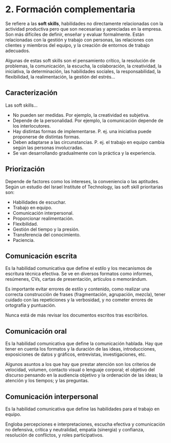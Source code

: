# 2. Formación complementaria
Se refiere a las **soft skills**, habilidades no directamente relacionadas con la actividad productiva pero que son necesarias y apreciadas en la empresa. Son más difíciles de definir, enseñar y evaluar formalmente. Están relacionadas con la gestión y trabajo con personas, las relaciones con clientes y miembros del equipo, y la creación de entornos de trabajo adecuados.

Algunas de estas soft skills son el pensamiento crítico, la resolución de problemas, la comunicación, la escucha, la colaboración, la creatividad, la iniciativa, la determinación, las habilidades sociales, la responsabilidad, la flexibilidad, la realimentación, la gestión del estrés...

## Caracterización
Las soft skills...

- No pueden ser medidas. Por ejemplo, la creatividad es subjetiva.
- Depende de la personalidad. Por ejemplo, la comunicación depende de los interlocutores.
- Hay distintas formas de implementarse. P. ej. una iniciativa puede proponerse de distintas formas.
- Deben adaptarse a las circunstancias. P. ej. el trabajo en equipo cambia según las personas involucradas.
- Se van desarrollando gradualmente con la práctica y la experiencia.

## Priorización
Depende de factores como los intereses, la conveniencia o las aptitudes. Según un estudio del Israel Institute of Technology, las soft skill prioritarias son:

- Habilidades de escuchar.
- Trabajo en equipo.
- Comunicación interpersonal.
- Proporcionar realimentación.
- Flexibilidad.
- Gestión del tiempo y la presión.
- Transferencia del conocimiento.
- Paciencia.

## Comunicación escrita
Es la habilidad comunicativa que define el estilo y los mecanismos de escritura técnica efectiva. Se ve en diversos formatos como informes, resúmenes, CVs, cartas de presentación, artículos o memorándum.

Es importante evitar errores de estilo y contenido, como realizar una correcta construcción de frases (fragmentación, agrupación, mezcla), tener cuidado con las repeticiones y la verbosidad, y no cometer errores de ortografía y puntuación.

Nunca está de más revisar los documentos escritos tras escribirlos.

## Comunicación oral
Es la habilidad comunicativa que define la comunicación hablada. Hay que tener en cuenta los formatos y la duración de las ideas, introducciones, exposiciones de datos y gráficos, entrevistas, investigaciones, etc.

Algunos asuntos a los que hay que prestar atención son los criterios de velocidad, volumen, contacto visual o lenguaje corporal; el objetivo del discurso pensando en la audiencia objetivo y la ordenación de las ideas; la atención y los tiempos; y las preguntas.

## Comunicación interpersonal
Es la habilidad comunicativa que define las habilidades para el trabajo en equipo.

Engloba percepciones e interpretaciones, escucha efectiva y comunicación no defensiva, crítica y neutralidad, empatía (sinergia) y confianza, resolución de conflictos, y roles participativos.
